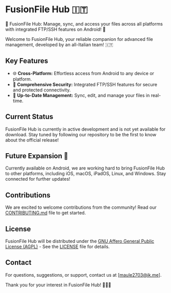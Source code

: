 # FusionFile Hub 🇮🇹
🚀 FusionFile Hub: Manage, sync, and access your files across all platforms with integrated FTP/SSH features on Android! 🔗

Welcome to FusionFile Hub, your reliable companion for advanced file management, developed by an all-Italian team! 🇮🇹

## Key Features

- 🌐 **Cross-Platform:** Effortless access from Android to any device or platform.
- 🔐 **Comprehensive Security:** Integrated FTP/SSH features for secure and protected connectivity.
- 🚀 **Up-to-Date Management:** Sync, edit, and manage your files in real-time.

## Current Status

FusionFile Hub is currently in active development and is not yet available for download. Stay tuned by following our repository to be the first to know about the official release!

## Future Expansion 🚀

Currently available on Android, we are working hard to bring FusionFile Hub to other platforms, including iOS, macOS, iPadOS, Linux, and Windows. Stay connected for further updates!

## Contributions

We are excited to welcome contributions from the community! Read our [CONTRIBUTING.md](CONTRIBUTING.md) file to get started.

## License

FusionFile Hub will be distributed under the [GNU Affero General Public License (AGPL)](LICENSE) - See the [LICENSE](LICENSE) file for details.

## Contact

For questions, suggestions, or support, contact us at [maule2703@ik.me].

Thank you for your interest in FusionFile Hub! 🚀🇮🇹
